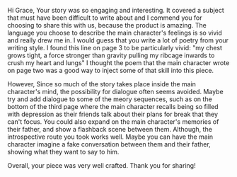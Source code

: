
Hi Grace,
Your story was so engaging and interesting. It covered a subject that must have been difficult to write about and I commend you for choosing to share this with us, because the product is amazing. The language you choose to describe the main character's feelings is so vivid and really drew me in. I would guess that you write a lot of poetry from your writing style. I found this line on page 3 to be particularly vivid: "my chest grows tight, a force stronger than gravity pulling my ribcage inwards to crush my heart and lungs" I thought the poem that the main character wrote on page two was a good way to inject some of that skill into this piece. 

However, Since so much of the story takes place inside the main character's mind, the possibility for dialogue often seems avoided. Maybe try and add dialogue to some of the meory sequences, such as on the bottom of the third page where the main character recalls being so filled with depression as their friends talk about their plans for break that they can't focus. You could also expand on the main character's memories of their father, and show a flashback scene between them. Although, the introspective route you took works well. Maybe you can have the main character imagine a fake conversation between them and their father, showing what they want to say to him.

Overall, your piece was very well crafted. Thank you for sharing!